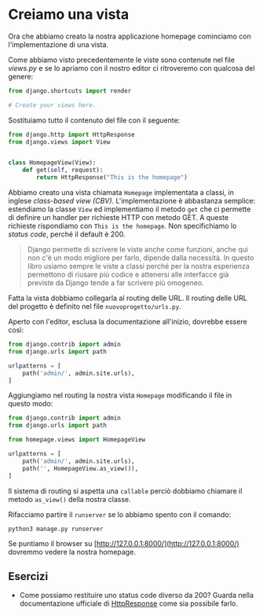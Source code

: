 # Creiamo una vista

Ora che abbiamo creato la nostra applicazione homepage cominciamo con l'implementazione di una vista.

Come abbiamo visto precedentemente le viste sono contenute nel file *views.py* e se lo apriamo con il
nostro editor ci ritroveremo con qualcosa del genere:

```python
from django.shortcuts import render

# Create your views here.
```

Sostituiamo tutto il contenuto del file con il seguente:

```python
from django.http import HttpResponse
from django.views import View


class HomepageView(View):
    def get(self, request):
        return HttpResponse("This is the homepage")
```

Abbiamo creato una vista chiamata `Homepage` implementata a classi, in inglese *class-based view (CBV)*.
L'implementazione è abbastanza semplice: estendiamo la classe `View` ed implementiamo il metodo `get`
che ci permette di definire un handler per richieste HTTP con metodo GET. A queste richieste
rispondiamo con `This is the homepage`.  Non specifichiamo lo *status code*, perché il default è 200.

> Django permette di scrivere le viste anche come funzioni, anche qui non c'è un modo migliore per
> farlo, dipende dalla necessità. In questo libro usiamo sempre le viste a classi perché per la nostra
> esperienza permettono di riusare più codice e attenersi alle interfacce già previste da Django
> tende a far scrivere più omogeneo.

Fatta la vista dobbiamo collegarla al routing delle URL. Il routing delle URL del progetto è definito
nel file `nuovoprogetto/urls.py`.

Aperto con l'editor, esclusa la documentazione all'inizio, dovrebbe essere così:

```python
from django.contrib import admin
from django.urls import path

urlpatterns = [
    path('admin/', admin.site.urls),
]
```

Aggiungiamo nel routing la nostra vista `Homepage` modificando il file in questo modo:

```python
from django.contrib import admin
from django.urls import path

from homepage.views import HomepageView

urlpatterns = [
    path('admin/', admin.site.urls),
    path('', HomepageView.as_view()),
]
```

Il sistema di routing si aspetta una `callable` perciò dobbiamo chiamare il metodo `as_view()` della
nostra classe.

Rifacciamo partire il `runserver` se lo abbiamo spento con il comando:

```shell
python3 manage.py runserver
```

Se puntiamo il browser su [http://127.0.0.1:8000/](http://127.0.0.1:8000/) dovremmo vedere la nostra
homepage.

## Esercizi

- Come possiamo restituire uno status code diverso da 200? Guarda nella documentazione ufficiale di
  [HttpResponse](https://docs.djangoproject.com/en/3.2/ref/request-response/#httpresponse-objects)
  come sia possibile farlo.
